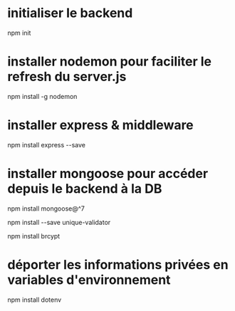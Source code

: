 # initialiser le backend 
npm init

# installer nodemon pour faciliter le refresh du server.js
npm install -g nodemon

# installer express & middleware
npm install express --save


# installer mongoose pour accéder depuis le backend à la DB
<!-- Mongoose facilite les interactions entre Express et MongoDB -->
npm install mongoose@^7
<!-- pour la gestion des erreurs en cas d'utilisation du même email -->
npm install --save unique-validator
<!-- chiffrement des mots de passe utilsiateur -->
npm install brcypt


# déporter les informations privées en variables d'environnement
npm install dotenv